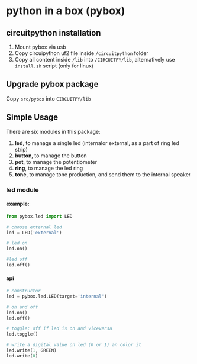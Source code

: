 # python in a box (pybox)

## circuitpython installation

1. Mount pybox via usb
2. Copy circuipython uf2 file inside `/circuitpython` folder
3. Copy all content inside `/lib` into `/CIRCUITPY/lib`, alternatively use `install.sh` script (only for linux)

## Upgrade pybox package

Copy `src/pybox` into `CIRCUITPY/lib`

## Simple Usage

There are six modules in this package:
1. **led**, to manage a single led (internalor external, as a part of ring led strip)
2. **button**, to manage the button
3. **pot**, to manage the potentiometer
4. **ring**, to manage the led ring
5. **tone**, to manage tone production, and send them to the internal speaker

### led module

#### example:

```py
from pybox.led import LED

# choose external led
led = LED('external') 

# led on
led.on()

#led off
led.off()
```

#### api

```py
# constructor
led = pybox.led.LED(target='internal')

# on and off 
led.on()
led.off()

# toggle: off if led is on and viceversa
led.toggle()

# write a digital value on led (0 or 1) an color it
led.write(1, GREEN)
led.write(0)
```
